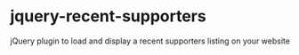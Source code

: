 jquery-recent-supporters
========================

jQuery plugin to load and display a recent supporters listing on your website
